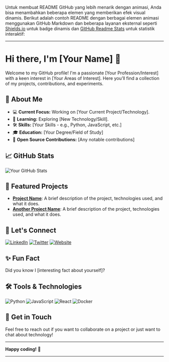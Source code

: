 Untuk membuat README GitHub yang lebih menarik dengan animasi, Anda bisa menambahkan beberapa elemen yang memberikan efek visual dinamis. Berikut adalah contoh README dengan berbagai elemen animasi menggunakan GitHub Markdown dan beberapa layanan eksternal seperti [Shields.io](https://shields.io/) untuk badge dinamis dan [GitHub Readme Stats](https://github.com/anuraghazra/github-readme-stats) untuk statistik interaktif:

---

# Hi there, I'm [Your Name] 👋

Welcome to my GitHub profile! I'm a passionate [Your Profession/Interest] with a keen interest in [Your Areas of Interest]. Here you’ll find a collection of my projects, contributions, and experiments.

## 🚀 About Me

- 💻 **Current Focus:** Working on [Your Current Project/Technology].
- 🌱 **Learning:** Exploring [New Technology/Skill].
- 🛠️ **Skills:** [Your Skills - e.g., Python, JavaScript, etc.]
- 🎓 **Education:** [Your Degree/Field of Study]
- 🌟 **Open Source Contributions:** [Any notable contributions]

## 📈 GitHub Stats

![Your GitHub Stats](https://github-readme-stats.vercel.app/api?username=your-github-username&show_icons=true&hide_title=true&count_private=true&hide=prs&theme=radical&hide_border=true&border_radius=10)

## 🌟 Featured Projects

- **[Project Name](link-to-project)**: A brief description of the project, technologies used, and what it does.
- **[Another Project Name](link-to-project)**: A brief description of the project, technologies used, and what it does.

## 💬 Let's Connect

[![LinkedIn](https://img.shields.io/badge/LinkedIn-%40your-linkedin-blue?style=flat-square&logo=linkedin&logoColor=white)](https://www.linkedin.com/in/your-linkedin/)
[![Twitter](https://img.shields.io/badge/Twitter-%40your-twitter-blue?style=flat-square&logo=twitter&logoColor=white)](https://twitter.com/your-twitter/)
[![Website](https://img.shields.io/badge/Website-yourwebsite.com-blue?style=flat-square&logo=google-chrome&logoColor=white)](https://yourwebsite.com)

## ✨ Fun Fact

Did you know I [interesting fact about yourself]? 

## 🛠️ Tools & Technologies

![Python](https://img.shields.io/badge/Python-3.9-blue?style=flat-square&logo=python&logoColor=white)
![JavaScript](https://img.shields.io/badge/JavaScript-ES6-yellow?style=flat-square&logo=javascript&logoColor=white)
![React](https://img.shields.io/badge/React-18.0-blue?style=flat-square&logo=react&logoColor=white)
![Docker](https://img.shields.io/badge/Docker-20.10-blue?style=flat-square&logo=docker&logoColor=white)

## 📩 Get in Touch

Feel free to reach out if you want to collaborate on a project or just want to chat about technology!

---

**Happy coding!** 🚀

---
